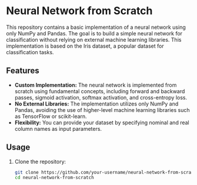 # Neural Network from Scratch

This repository contains a basic implementation of a neural network using only NumPy and Pandas. The goal is to build a simple neural network for classification without relying on external machine learning libraries. This implementation is based on the Iris dataset, a popular dataset for classification tasks.

## Features

- **Custom Implementation:** The neural network is implemented from scratch using fundamental concepts, including forward and backward passes, sigmoid activation, softmax activation, and cross-entropy loss.
- **No External Libraries:** The implementation utilizes only NumPy and Pandas, avoiding the use of higher-level machine learning libraries such as TensorFlow or scikit-learn.
- **Flexibility:** You can provide your dataset by specifying nominal and real column names as input parameters.

## Usage

1. Clone the repository:

   ```bash
   git clone https://github.com/your-username/neural-network-from-scratch.git
   cd neural-network-from-scratch

